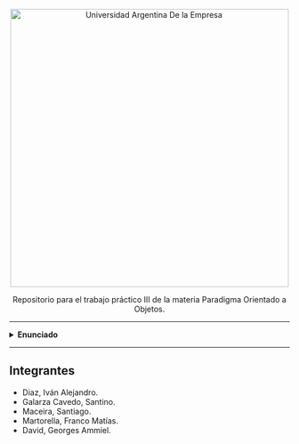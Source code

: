 <p align="center">
  <img src="https://upload.wikimedia.org/wikipedia/commons/thumb/d/db/Looo_UADE.svg/900px-Looo_UADE.svg.png" alt="Universidad Argentina De la Empresa" width="500"/>
</p>


<p align="center">
  Repositorio para el trabajo práctico III de la materia Paradigma Orientado a Objetos.
</p>


---

<details> <summary> <strong>Enunciado</strong> </summary>

# Gestión de Tarjetas de Débito y Crédito

En una empresa que ofrece servicios de tarjetas de débito y crédito, cada cliente tiene asignada una sola tarjeta.

Las tarjetas registran consumos con los siguientes detalles: mes, año, nombre del establecimiento y monto consumido.

Al final de cada mes, se debe calcular el consumo real total de cada tarjeta en el período, siguiendo las siguientes reglas:

- **Para Tarjetas de Débito**:  
  Se suman todos los consumos del período y se descuenta la devolución del IVA, calculada en base a un porcentaje específico.

- **Para Tarjetas de Crédito**:  
  Se suman todos los consumos del período y se añade el interés, calculado en base a un porcentaje específico.

### Funcionalidades del sistema

El sistema que desarrollarás debe incluir las siguientes funcionalidades:

- **Administrar el alta de tarjetas de crédito**:  
  Permitir la creación y registro de nuevas tarjetas de crédito.

- **Administrar el alta de tarjetas de débito**:  
  Permitir la creación y registro de nuevas tarjetas de débito.

- **Administrar el alta de consumos**:  
  Permitir el registro de los consumos realizados con las tarjetas, incluyendo los detalles mencionados.

- **Calcular el consumo real total de un período determinado**:  
  Permitir la obtención del total de consumo real para un período especificado, aplicando las reglas de cálculo correspondientes para tarjetas de débito y crédito.

Desarrolla el sistema asegurándote de que sea capaz de gestionar y calcular correctamente los consumos, proporcionando resultados precisos y útiles para los usuarios finales.

---

## Resolver

- Refactorizar el diagrama de clases basado en lo visto en clase del diseño del patrón **MVC** y **Singleton**.
- Realizar el **diagrama de secuencia** de acuerdo al diagrama especificado.
- **Calcular consumo real**.
- Implementar en código el diagrama de clase refactorizado y secuencia diseñado.

---

### OBSERVACIONES:

El enunciado y diagrama de clases adjunto detalla a modo general los requerimientos necesarios para desarrollar el ejercicio, en caso de ser necesario se pueden incorporar clases, atributos y métodos que considere necesario para cumplir con las funcionalidades solicitadas.

</details>

---

## Integrantes
- Diaz, Iván Alejandro.
- Galarza Cavedo, Santino.
- Maceira, Santiago.
- Martorella, Franco Matías.
- David, Georges Ammiel.
